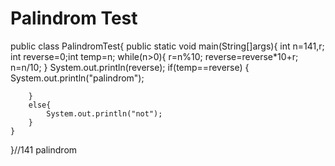 # Palindrom Test
public class PalindromTest{
	public static void main(String[]args){
		int n=141,r;
		int reverse=0;int temp=n;
		while(n>0){
			r=n%10;
			reverse=reverse*10+r;
			n=n/10;
		}
		System.out.println(reverse);
		if(temp==reverse)
		{
			System.out.println("palindrom");
			
		}
		else{
			System.out.println("not");
		}
	}
}//141
palindrom
		
